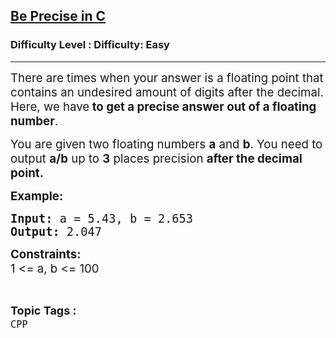 <h2><a href="https://www.geeksforgeeks.org/problems/be-precise-in-c/1?page=1&status=unsolved&sortBy=accuracy">Be Precise in C</a></h2><h3>Difficulty Level : Difficulty: Easy</h3><hr><div class="problems_problem_content__Xm_eO"><p><span style="font-size: 14pt;">There are times when your answer is a floating point that contains an undesired amount of digits after the decimal. Here, we have<strong>&nbsp;to get a precise answer out of a floating number</strong>.</span></p>
<p><span style="font-size: 14pt;">You are given two floating numbers <strong>a</strong> and <strong>b</strong>. You need to output <strong>a/b</strong> up to&nbsp;<strong>3</strong> places&nbsp;<span style="box-sizing: border-box; margin: 0px; padding: 0px;">precision&nbsp;<strong>after</strong></span><strong>&nbsp;the decimal point.</strong></span></p>
<p><span style="font-size: 14pt;"><strong>Example:</strong></span></p>
<pre><span style="font-size: 14pt;"><strong>Input:</strong> a = 5.43, b = 2.653
<strong>Output:</strong> 2.047
</span></pre>
<p><span style="font-size: 14pt;"><strong>Constraints:</strong><br>1 &lt;= a, b &lt;= 100</span></p></div><br><p><span style=font-size:18px><strong>Topic Tags : </strong><br><code>CPP</code>&nbsp;
